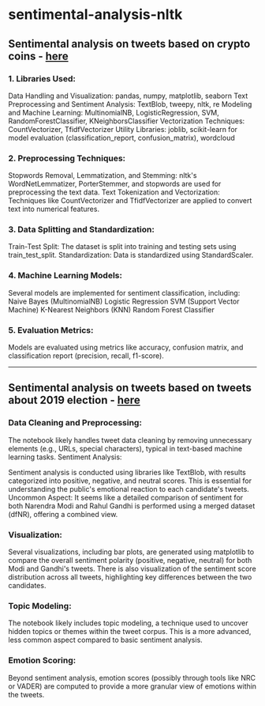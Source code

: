 # sentimental-analysis-nltk

## Sentimental analysis on tweets based on crypto coins - [here](https://github.com/harish-AK/sentimental-analysis-nltk/blob/main/sentimental%20analysis.ipynb)
### 1. Libraries Used:
Data Handling and Visualization: pandas, numpy, matplotlib, seaborn
Text Preprocessing and Sentiment Analysis: TextBlob, tweepy, nltk, re
Modeling and Machine Learning: MultinomialNB, LogisticRegression, SVM, RandomForestClassifier, KNeighborsClassifier
Vectorization Techniques: CountVectorizer, TfidfVectorizer
Utility Libraries: joblib, scikit-learn for model evaluation (classification_report, confusion_matrix), wordcloud

### 2. Preprocessing Techniques:
Stopwords Removal, Lemmatization, and Stemming: nltk's WordNetLemmatizer, PorterStemmer, and stopwords are used for preprocessing the text data.
Text Tokenization and Vectorization: Techniques like CountVectorizer and TfidfVectorizer are applied to convert text into numerical features.

### 3. Data Splitting and Standardization:
Train-Test Split: The dataset is split into training and testing sets using train_test_split.
Standardization: Data is standardized using StandardScaler.

### 4. Machine Learning Models:
Several models are implemented for sentiment classification, including:
Naive Bayes (MultinomialNB)
Logistic Regression
SVM (Support Vector Machine)
K-Nearest Neighbors (KNN)
Random Forest Classifier

### 5. Evaluation Metrics:
Models are evaluated using metrics like accuracy, confusion matrix, and classification report (precision, recall, f1-score).

--------------------------------------------------------------------------------------------------------------------------------------------------------------------

## Sentimental analysis on tweets based on tweets about 2019 election - [here](https://github.com/harish-AK/sentimental-analysis-nltk/blob/main/modi%20vs%20rahul.ipynb)
### Data Cleaning and Preprocessing:

The notebook likely handles tweet data cleaning by removing unnecessary elements (e.g., URLs, special characters), typical in text-based machine learning tasks.
Sentiment Analysis:

Sentiment analysis is conducted using libraries like TextBlob, with results categorized into positive, negative, and neutral scores. This is essential for understanding the public's emotional reaction to each candidate's tweets.
Uncommon Aspect: It seems like a detailed comparison of sentiment for both Narendra Modi and Rahul Gandhi is performed using a merged dataset (dfNR), offering a combined view.
### Visualization:

Several visualizations, including bar plots, are generated using matplotlib to compare the overall sentiment polarity (positive, negative, neutral) for both Modi and Gandhi's tweets.
There is also visualization of the sentiment score distribution across all tweets, highlighting key differences between the two candidates.
### Topic Modeling:

The notebook likely includes topic modeling, a technique used to uncover hidden topics or themes within the tweet corpus. This is a more advanced, less common aspect compared to basic sentiment analysis.
### Emotion Scoring:
Beyond sentiment analysis, emotion scores (possibly through tools like NRC or VADER) are computed to provide a more granular view of emotions within the tweets.
